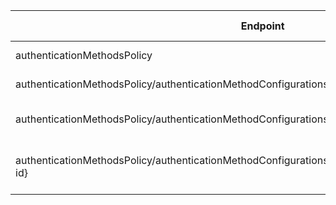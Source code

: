 | Endpoint | v1.0 | V1.0-Url | v1.0-Methods | beta | Beta-Url | Beta-Methods | Path | Root | Children | Segment |
| ----------| ----------| ----------| ----------| ----------| ----------| ----------| ----------| ----------| ----------| ----------|
| authenticationMethodsPolicy| True| https://graph.microsoft.com/v1.0/authenticationMethodsPolicy| Get Patch| True| https://graph.microsoft.com/beta/authenticationMethodsPolicy| Get Patch| authenticationMethodsPolicy| authenticationMethodsPolicy| 1| authenticationMethodsPolicy|
| authenticationMethodsPolicy/authenticationMethodConfigurations| True| https://graph.microsoft.com/v1.0/authenticationMethodsPolicy/authenticationMethodConfigurations| Get Post| True| https://graph.microsoft.com/beta/authenticationMethodsPolicy/authenticationMethodConfigurations| Get Post| authenticationMethodsPolicy authenticationMethodConfigurations| authenticationMethodsPolicy| 2| authenticationMethodConfigurations|
| authenticationMethodsPolicy/authenticationMethodConfigurations/$count| True| https://graph.microsoft.com/v1.0/authenticationMethodsPolicy/authenticationMethodConfigurations/$count| Get| True| https://graph.microsoft.com/beta/authenticationMethodsPolicy/authenticationMethodConfigurations/$count| Get| authenticationMethodsPolicy authenticationMethodConfigurations $count| authenticationMethodsPolicy| 0| $count|
| authenticationMethodsPolicy/authenticationMethodConfigurations/{authenticationMethodConfiguration-id}| True| https://graph.microsoft.com/v1.0/authenticationMethodsPolicy/authenticationMethodConfigurations/{authenticationMethodConfiguration-id}| Get Patch Delete| True| https://graph.microsoft.com/beta/authenticationMethodsPolicy/authenticationMethodConfigurations/{authenticationMethodConfiguration-id}| Get Patch Delete| authenticationMethodsPolicy authenticationMethodConfigurations {authenticationMethodConfiguration-id}| authenticationMethodsPolicy| 0| {authenticationMethodConfiguration-id}|
